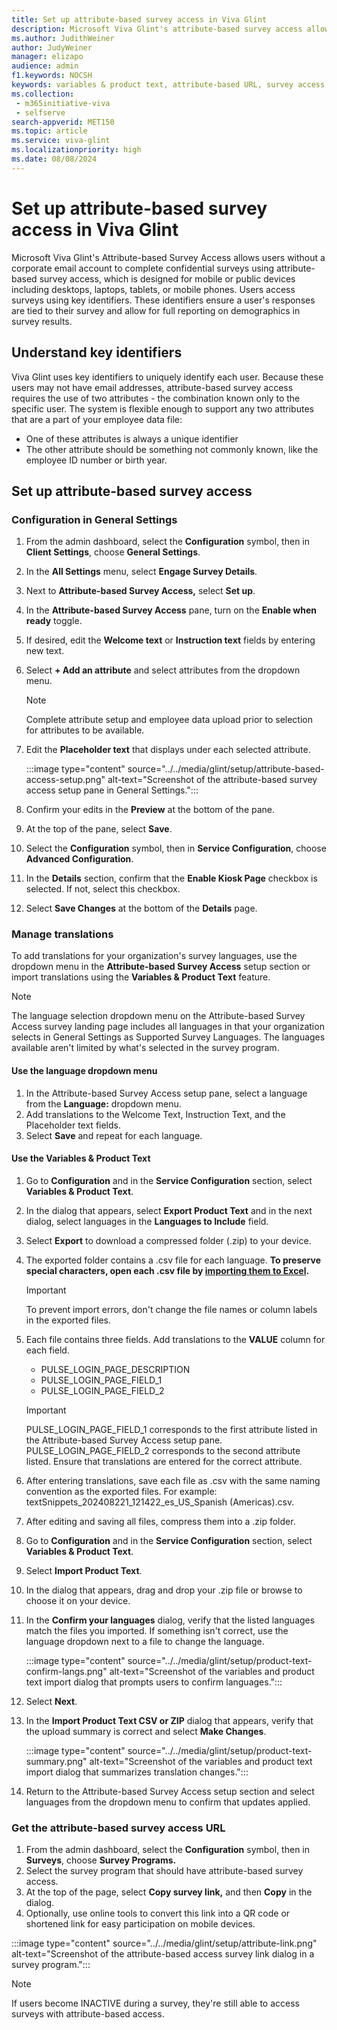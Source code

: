 ```yaml
---
title: Set up attribute-based survey access in Viva Glint 
description: Microsoft Viva Glint's attribute-based survey access allows users without a corporate email account to complete confidential surveys. 
ms.author: JudithWeiner
author: JudyWeiner
manager: elizapo
audience: admin
f1.keywords: NOCSH
keywords: variables & product text, attribute-based URL, survey access 
ms.collection: 
 - m365initiative-viva
 - selfserve
search-appverid: MET150
ms.topic: article
ms.service: viva-glint
ms.localizationpriority: high
ms.date: 08/08/2024
---
```


# Set up attribute-based survey access in Viva Glint

Microsoft Viva Glint's Attribute-based Survey Access allows users without a corporate email account to complete confidential surveys using attribute-based survey access, which is designed for mobile or public devices including desktops, laptops, tablets, or mobile phones. Users access surveys using key identifiers. These identifiers ensure a user's responses are tied to their survey and allow for full reporting on demographics in survey results.

## Understand key identifiers

Viva Glint uses key identifiers to uniquely identify each user. Because these users may not have email addresses, attribute-based survey access requires the use of two attributes - the combination known only to the specific user. The system is flexible enough to support any two attributes that are a part of your employee data file:

- One of these attributes is always a unique identifier
- The other attribute should be something not commonly known, like the employee ID number or birth year.

## Set up attribute-based survey access

### Configuration in General Settings

1. From the admin dashboard, select the **Configuration** symbol, then in **Client Settings**, choose **General Settings**.
2. In the **All Settings** menu, select **Engage Survey Details**.
3. Next to **Attribute-based Survey Access,** select **Set up**.
4. In the **Attribute-based Survey Access** pane, turn on the **Enable when ready** toggle.
5. If desired, edit the **Welcome text** or **Instruction text** fields by entering new text.
6. Select **+ Add an attribute** and select attributes from the dropdown menu.
   > [!NOTE]
   > Complete attribute setup and employee data upload prior to selection for attributes to be available.
7. Edit the **Placeholder text** that displays under each selected attribute.

   :::image type="content" source="../../media/glint/setup/attribute-based-access-setup.png" alt-text="Screenshot of the attribute-based survey access setup pane in General Settings.":::
   
9. Confirm your edits in the **Preview** at the bottom of the pane.
10. At the top of the pane, select **Save**.
11. Select the **Configuration** symbol, then in **Service Configuration**, choose **Advanced Configuration**.
12. In the **Details** section, confirm that the **Enable Kiosk Page** checkbox is selected. If not, select this checkbox.
13. Select **Save Changes** at the bottom of the **Details** page.

### Manage translations

To add translations for your organization's survey languages, use the dropdown menu in the **Attribute-based Survey Access** setup section or import translations using the **Variables & Product Text** feature.

> [!NOTE]
> The language selection dropdown menu on the Attribute-based Survey Access survey landing page includes all languages in that your organization selects in General Settings as Supported Survey Languages. The languages available aren't limited by what's selected in the survey program.

#### Use the language dropdown menu

1. In the Attribute-based Survey Access setup pane, select a language from the **Language:** dropdown menu.
2. Add translations to the Welcome Text, Instruction Text, and the Placeholder text fields.
3. Select **Save** and repeat for each language.

#### Use the Variables & Product Text

1. Go to **Configuration** and in the **Service Configuration** section, select **Variables & Product Text**.
2. In the dialog that appears, select **Export Product Text** and in the next dialog, select languages in the **Languages to Include** field.
3. Select **Export** to download a compressed folder (.zip) to your device.
4. The exported folder contains a .csv file for each language. **To preserve special characters, open each .csv file by [importing them to Excel](https://support.microsoft.com/office/import-data-from-a-csv-html-or-text-file-b62efe49-4d5b-4429-b788-e1211b5e90f6).**
   > [!IMPORTANT]
   > To prevent import errors, don't change the file names or column labels in the exported files.
5. Each file contains three fields. Add translations to the **VALUE** column for each field.
   
   - PULSE_LOGIN_PAGE_DESCRIPTION
   - PULSE_LOGIN_PAGE_FIELD_1
   - PULSE_LOGIN_PAGE_FIELD_2
  
   > [!IMPORTANT]
   > PULSE_LOGIN_PAGE_FIELD_1 corresponds to the first attribute listed in the Attribute-based Survey Access setup pane. PULSE_LOGIN_PAGE_FIELD_2 corresponds to the second attribute listed. Ensure that translations are entered for the correct attribute.
  
6. After entering translations, save each file as .csv with the same naming convention as the exported files. For example: textSnippets_202408221_121422_es_US_Spanish (Americas).csv.
7. After editing and saving all files, compress them into a .zip folder.
8. Go to **Configuration** and in the **Service Configuration** section, select **Variables & Product Text**.
9. Select **Import Product Text**.
10. In the dialog that appears, drag and drop your .zip file or browse to choose it on your device.
11. In the **Confirm your languages** dialog, verify that the listed languages match the files you imported. If something isn't correct, use the language dropdown next to a file to change the language.

    :::image type="content" source="../../media/glint/setup/product-text-confirm-langs.png" alt-text="Screenshot of the variables and product text import dialog that prompts users to confirm languages.":::
    
13. Select **Next**.
14. In the **Import Product Text CSV or ZIP** dialog that appears, verify that the upload summary is correct and select **Make Changes**.
 
    :::image type="content" source="../../media/glint/setup/product-text-summary.png" alt-text="Screenshot of the variables and product text import dialog that summarizes translation changes.":::
    
17. Return to the Attribute-based Survey Access setup section and select languages from the dropdown menu to confirm that updates applied.

### Get the attribute-based survey access URL

1. From the admin dashboard, select the **Configuration** symbol, then in **Surveys**, choose **Survey Programs.**
2. Select the survey program that should have attribute-based survey access.
3. At the top of the page, select **Copy survey link,** and then **Copy** in the dialog.
4. Optionally, use online tools to convert this link into a QR code or shortened link for easy participation on mobile devices.

:::image type="content" source="../../media/glint/setup/attribute-link.png" alt-text="Screenshot of the attribute-based access survey link dialog in a survey program.":::

> [!NOTE]
> If users become INACTIVE during a survey, they're still able to access surveys with attribute-based access.

